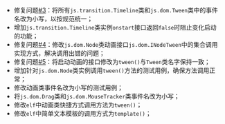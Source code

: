 * 修复问题[#3](https://github.com/elfjs/jslib/issue/3)：将所有`js.transition.Timeline`类和`js.dom.Tween`类中的事件名改为小写，以按规范统一；
* 增加`js.transition.Timeline`类实例`onstart`接口返回`false`时阻止变化启动的功能；
* 修复问题[#4](https://github.com/elfjs/jslib/issue/4)：修改`js.dom.Node`类动画接口`js.dom.INodeTween`中的集合调用实现方式，解决调用出错的问题；
* 修复问题[#5](https://github.com/elfjs/jslib/issue/5)：将启动动画的接口修改为`tween()`与`Tween`类名字保持一致；
* 增加针对`js.dom.Node`类实例调用`tween()`方法的测试用例，确保方法调用正常；
* 修改动画类事件名改为小写的测试用例；
* 将`js.dom.Drag`类和`js.dom.MouseTracker`类事件名改为小写；
* 修改`elf`中动画类快捷方式调用方法为`tween()`；
* 修改`elf`中简单文本模板的调用方式为`template()`；